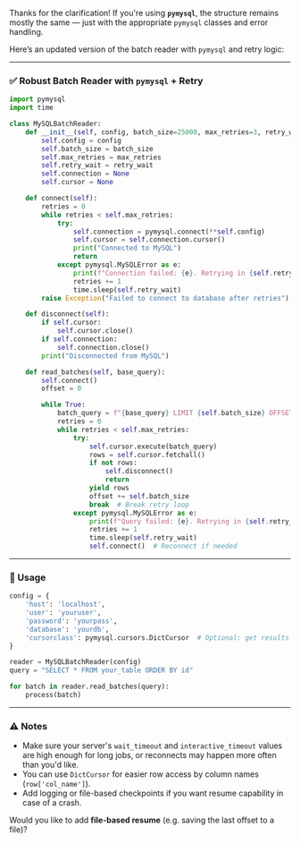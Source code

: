 Thanks for the clarification! If you're using **`pymysql`**, the structure remains mostly the same — just with the appropriate `pymysql` classes and error handling.

Here’s an updated version of the batch reader with `pymysql` and retry logic:

---

### ✅ **Robust Batch Reader with `pymysql` + Retry**

```python
import pymysql
import time

class MySQLBatchReader:
    def __init__(self, config, batch_size=25000, max_retries=3, retry_wait=5):
        self.config = config
        self.batch_size = batch_size
        self.max_retries = max_retries
        self.retry_wait = retry_wait
        self.connection = None
        self.cursor = None

    def connect(self):
        retries = 0
        while retries < self.max_retries:
            try:
                self.connection = pymysql.connect(**self.config)
                self.cursor = self.connection.cursor()
                print("Connected to MySQL")
                return
            except pymysql.MySQLError as e:
                print(f"Connection failed: {e}. Retrying in {self.retry_wait} seconds...")
                retries += 1
                time.sleep(self.retry_wait)
        raise Exception("Failed to connect to database after retries")

    def disconnect(self):
        if self.cursor:
            self.cursor.close()
        if self.connection:
            self.connection.close()
        print("Disconnected from MySQL")

    def read_batches(self, base_query):
        self.connect()
        offset = 0

        while True:
            batch_query = f"{base_query} LIMIT {self.batch_size} OFFSET {offset}"
            retries = 0
            while retries < self.max_retries:
                try:
                    self.cursor.execute(batch_query)
                    rows = self.cursor.fetchall()
                    if not rows:
                        self.disconnect()
                        return
                    yield rows
                    offset += self.batch_size
                    break  # Break retry loop
                except pymysql.MySQLError as e:
                    print(f"Query failed: {e}. Retrying in {self.retry_wait} seconds...")
                    retries += 1
                    time.sleep(self.retry_wait)
                    self.connect()  # Reconnect if needed
```

---

### 🔧 Usage

```python
config = {
    'host': 'localhost',
    'user': 'youruser',
    'password': 'yourpass',
    'database': 'yourdb',
    'cursorclass': pymysql.cursors.DictCursor  # Optional: get results as dicts
}

reader = MySQLBatchReader(config)
query = "SELECT * FROM your_table ORDER BY id"

for batch in reader.read_batches(query):
    process(batch)
```

---

### ⚠️ Notes

* Make sure your server's `wait_timeout` and `interactive_timeout` values are high enough for long jobs, or reconnects may happen more often than you'd like.
* You can use `DictCursor` for easier row access by column names (`row['col_name']`).
* Add logging or file-based checkpoints if you want resume capability in case of a crash.

Would you like to add **file-based resume** (e.g. saving the last offset to a file)?
